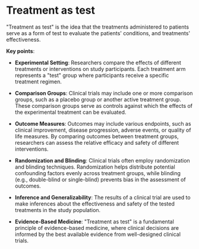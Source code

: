 <!--
source: gpt-3 + jph editing
tags: treatments tests
-->

# Treatment as test

"Treatment as test" is the idea that the treatments administered to patients serve as a form of test to evaluate the patients' conditions, and treatments' effectiveness.

**Key points**:

* **Experimental Setting**: Researchers compare the effects of different treatments or interventions on study participants. Each treatment arm represents a "test" group where participants receive a specific treatment regimen.

* **Comparison Groups**: Clinical trials may include one or more comparison groups, such as a placebo group or another active treatment group. These comparison groups serve as controls against which the effects of the experimental treatment can be evaluated.

* **Outcome Measures**: Outcomes may include various endpoints, such as clinical improvement, disease progression, adverse events, or quality of life measures. By comparing outcomes between treatment groups, researchers can assess the relative efficacy and safety of different interventions.

* **Randomization and Blinding**: Clinical trials often employ randomization and blinding techniques. Randomization helps distribute potential confounding factors evenly across treatment groups, while blinding (e.g., double-blind or single-blind) prevents bias in the assessment of outcomes.

* **Inference and Generalizability**: The results of a clinical trial are used to make inferences about the effectiveness and safety of the tested treatments in the study population.

* **Evidence-Based Medicine**: "Treatment as test" is a fundamental principle of evidence-based medicine, where clinical decisions are informed by the best available evidence from well-designed clinical trials.
